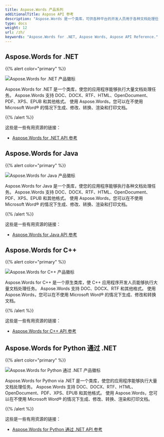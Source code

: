 ```yaml
---
title: Aspose.Words 产品系列
additionalTitle: Aspose API 参考
description: "Aspose.Words 是一个类库，可供各种平台的开发人员用于各种文档处理任务。"
type: docs
weight: 12
url: /zh/
keywords: "Aspose.Words for .NET, Aspose Words, Aspose API Reference."
---
```


## Aspose.Words for .NET

{{% alert color="primary" %}}

![Aspose.Words for .NET 产品徽标](../home_1.png)

Aspose.Words for .NET 是一个类库，使您的应用程序能够执行大量文档处理任务。 Aspose.Words 支持 DOC、DOCX、RTF、HTML、OpenDocument、PDF、XPS、EPUB 和其他格式。 使用 Aspose.Words，您可以在不使用 Microsoft Word® 的情况下生成、修改、转换、渲染和打印文档。

{{% /alert %}}

这些是一些有用资源的链接：
- [Aspose.Words for .NET API 参考](/words/zh/net/)

## Aspose.Words for Java

{{% alert color="primary" %}}

![Aspose.Words for Java 产品徽标](../home_2.png)

Aspose.Words for Java 是一个类库，使您的应用程序能够执行各种文档处理任务。 Aspose.Words 支持 DOC、DOCX、RTF、HTML、OpenDocument、PDF、XPS、EPUB 和其他格式。 使用 Aspose.Words，您可以在不使用 Microsoft Word® 的情况下生成、修改、转换、渲染和打印文档。

{{% /alert %}}

这些是一些有用资源的链接：

- [Aspose.Words for Java API 参考](/words/zh/java/)


## Aspose.Words for C++

{{% alert color="primary" %}}

![Aspose.Words for C++ 产品徽标](../home_3.png)

Aspose.Words for C++ 是一个原生类库，使 C++ 应用程序开发人员能够执行大量文档处理任务。 Aspose.Words 支持 DOC、DOCX、RTF 和其他格式。 使用 Aspose.Words，您可以在不使用 Microsoft Word® 的情况下生成、修改和转换文档。

{{% /alert %}}

这些是一些有用资源的链接：

- [Aspose.Words for C++ API 参考](/words/cpp)

## Aspose.Words for Python 通过 .NET

{{% alert color="primary" %}}

![Aspose.Words for Python 通过 .NET 产品徽标](../home_4.png)

Aspose.Words for Python via .NET 是一个类库，使您的应用程序能够执行大量文档处理任务。 Aspose.Words 支持 DOC、DOCX、RTF、HTML、OpenDocument、PDF、XPS、EPUB 和其他格式。 使用 Aspose.Words，您可以在不使用 Microsoft Word® 的情况下生成、修改、转换、渲染和打印文档。

{{% /alert %}}

这些是一些有用资源的链接：
- [Aspose.Words for Python 通过 .NET API 参考](/words/python-net/)



